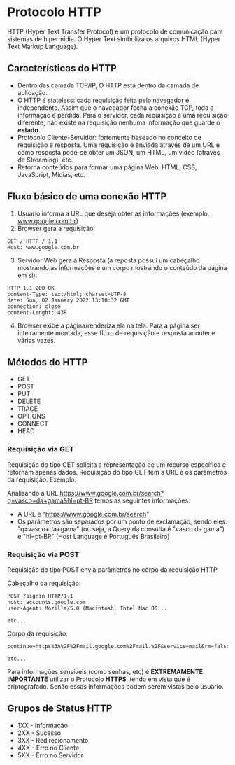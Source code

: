 # Protocolo HTTP
HTTP (Hyper Text Transfer Protocol) é um protocolo de comunicação para sistemas de hipermídia. O Hyper Text simboliza os arquivos HTML (Hyper Text Markup Language).

## Características do HTTP
- Dentro das camada TCP/IP, O HTTP está dentro da camada de aplicação.
- O HTTP é stateless: cada requisição feita pelo navegador é independente. Assim que o navegador fecha a conexão TCP, toda a informação é perdida. Para o servidor, cada requisição é uma requisição diferente, não existe na requisição nenhuma informação que guarde o **estado**.
- Protocolo Cliente-Servidor: fortemente baseado no conceito de requisição e resposta. Uma requisição é enviada através de um URL e como resposta pode-se obter um JSON, um HTML, um vídeo (através de Streaming), etc.
- Retorna conteúdos para formar uma página Web: HTML, CSS, JavaScript, Mídias, etc.

## Fluxo básico de uma conexão HTTP
1. Usuário informa a URL que deseja obter as informações (exemplo: www.google.com.br)
2. Browser gera a requisição: 
```
GET / HTTP / 1.1 
Host: www.google.com.br
```
3. Servidor Web gera a Resposta (a reposta possui um cabeçalho mostrando as informações e um corpo mostrando o conteúdo da página em si):
```
HTTP 1.1 200 OK
content-Type: text/html; charset=UTF-8
date: Sun, 02 January 2022 13:10:32 GMT
connection: close
content-Lenght: 438
```
4. Browser exibe a página/renderiza ela na tela. Para a página ser inteiramente montada, esse fluxo de requisição e resposta acontece várias vezes.

## Métodos do HTTP
- GET
- POST
- PUT
- DELETE
- TRACE
- OPTIONS
- CONNECT
- HEAD

### Requisição via GET
Requisição do tipo GET solicita a representação de um recurso específica e retornam apenas dados. Requisição do tipo GET têm a URL e os parâmetros da requisição. Exemplo:

Analisando a URL https://www.google.com.br/search?q=vasco+da+gama&hl=pt-BR temos as seguintes informações:

- A URL é "https://www.google.com.br/search"
- Os parâmetros são separados por um ponto de exclamação, sendo eles: "q=vasco+da+gama" (ou seja, a Query da consulta é "vasco da gama") e "hl=pt-BR" (Host Language é Português Brasileiro)

### Requisição via POST
Requisição do tipo POST envia parâmetros no corpo da requisição HTTP

Cabeçalho da requisição:
```
POST /signin HTTP/1.1
host: accounts.google.com
user-Agent: Mozilla/5.0 (Macintosh, Intel Mac OS...

etc...
```

Corpo da requisição:
```
continue=https%3A%2F%2Fmail.google.com%2Fmail.%2F&service=mail&rm=false&ltmpl=default&scc=1&ss=1&osid=1&emr=1&f.red=%5B%22fulano%40gmail.com

etc...
```

Para informações sensíveis (como senhas, etc) é **EXTREMAMENTE IMPORTANTE** utilizar o Protocolo **HTTPS**, tendo em vista que é criptografado. Senão essas informações podem serem vistas pelo usuário.

## Grupos de Status HTTP
- 1XX - Informação
- 2XX - Sucesso
- 3XX - Redirecionamento
- 4XX - Erro no Cliente
- 5XX - Erro no Servidor